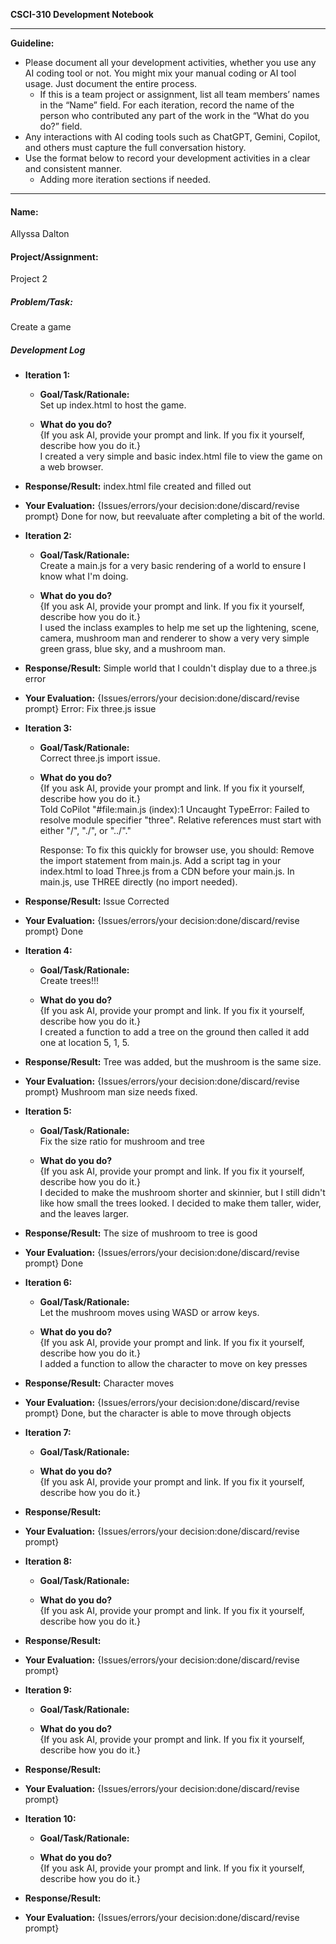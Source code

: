 **CSCI-310 Development Notebook**

---

**Guideline:** 

* Please document all your development activities, whether you use any AI coding tool or not. You might mix your manual coding or AI tool usage. Just document the entire process.   
  * If this is a team project or assignment, list all team members’ names in the “Name” field. For each iteration, record the name of the person who contributed any part of the work in the “What do you do?” field.  
* Any interactions with AI coding tools such as ChatGPT, Gemini, Copilot, and others must capture the full conversation history.   
* Use the format below to record your development activities in a clear and consistent manner.   
  * Adding more iteration sections if needed.

---

#### **Name:**
  Allyssa Dalton
#### **Project/Assignment:**
  Project 2
##### **Problem/Task:**
  Create a game
##### **Development Log**

- **Iteration 1:**  
  - **Goal/Task/Rationale:**  
    Set up index.html to host the game. 
      
  - **What do you do?**   
    {If you ask AI, provide your prompt and link. If you fix it yourself, describe how you do it.}  
      I created a very simple and basic index.html file to view the game on a web browser. 
      
- **Response/Result:**
    index.html file created and filled out

  

- **Your Evaluation:** {Issues/errors/your decision:done/discard/revise prompt} 
  Done for now, but reevaluate after completing a bit of the world.  

- **Iteration 2:**  
  - **Goal/Task/Rationale:**  
    Create a main.js for a very basic rendering of a world to ensure I know what I'm doing. 
      
  - **What do you do?**   
    {If you ask AI, provide your prompt and link. If you fix it yourself, describe how you do it.}  
      I used the inclass examples to help me set up the lightening, scene, camera, mushroom man and renderer to show a very very simple green grass, blue sky, and a mushroom man. 
      
- **Response/Result:**
  Simple world that I couldn't display due to a three.js error
  

  

- **Your Evaluation:** {Issues/errors/your decision:done/discard/revise prompt} 
  Error: Fix three.js issue

- **Iteration 3:**  
  - **Goal/Task/Rationale:**  
    Correct three.js import issue.
      
  - **What do you do?**   
    {If you ask AI, provide your prompt and link. If you fix it yourself, describe how you do it.}  
      Told CoPilot "#file:main.js (index):1 Uncaught TypeError: Failed to resolve module specifier "three". Relative references must start with either "/", "./", or "../"."
      
      Response:
      To fix this quickly for browser use, you should:
        Remove the import statement from main.js.
        Add a script tag in your index.html to load Three.js from a CDN before your main.js.
        In main.js, use THREE directly (no import needed).
- **Response/Result:**
    Issue Corrected

  

- **Your Evaluation:** {Issues/errors/your decision:done/discard/revise prompt} 
  Done

- **Iteration 4:**  
  - **Goal/Task/Rationale:**  
  Create trees!!!
      
  - **What do you do?**   
    {If you ask AI, provide your prompt and link. If you fix it yourself, describe how you do it.}  
      I created a function to add a tree on the ground then called it add one at location 5, 1, 5.
      
- **Response/Result:**
    Tree was added, but the mushroom is the same size.

  

- **Your Evaluation:** {Issues/errors/your decision:done/discard/revise prompt} 
  Mushroom man size needs fixed.

- **Iteration 5:**  
  - **Goal/Task/Rationale:**  
    Fix the size ratio for mushroom and tree
      
  - **What do you do?**   
    {If you ask AI, provide your prompt and link. If you fix it yourself, describe how you do it.}  
      I decided to make the mushroom shorter and skinnier, but I still didn't like how small the trees looked. I decided to make them taller, wider, and the leaves larger. 
      
- **Response/Result:**
    The size of mushroom to tree is good

  

- **Your Evaluation:** {Issues/errors/your decision:done/discard/revise prompt} 
Done


- **Iteration 6:**  
  - **Goal/Task/Rationale:**  
  Let the mushroom moves using WASD or arrow keys.
      
  - **What do you do?**   
    {If you ask AI, provide your prompt and link. If you fix it yourself, describe how you do it.}  
      I added a function to allow the character to move on key presses
      
- **Response/Result:**
  Character moves

  

- **Your Evaluation:** {Issues/errors/your decision:done/discard/revise prompt} 
  Done, but the character is able to move through objects

- **Iteration 7:**  
  - **Goal/Task/Rationale:**  
  
      
  - **What do you do?**   
    {If you ask AI, provide your prompt and link. If you fix it yourself, describe how you do it.}  
      
      
- **Response/Result:**
  

  

- **Your Evaluation:** {Issues/errors/your decision:done/discard/revise prompt} 



- **Iteration 8:**  
  - **Goal/Task/Rationale:**  
  
      
  - **What do you do?**   
    {If you ask AI, provide your prompt and link. If you fix it yourself, describe how you do it.}  
      
      
- **Response/Result:**
  

  

- **Your Evaluation:** {Issues/errors/your decision:done/discard/revise prompt} 

- **Iteration 9:**  
  - **Goal/Task/Rationale:**  
  
      
  - **What do you do?**   
    {If you ask AI, provide your prompt and link. If you fix it yourself, describe how you do it.}  
      
      
- **Response/Result:**
  

  

- **Your Evaluation:** {Issues/errors/your decision:done/discard/revise prompt} 

- **Iteration 10:**  
  - **Goal/Task/Rationale:**  
  
      
  - **What do you do?**   
    {If you ask AI, provide your prompt and link. If you fix it yourself, describe how you do it.}  
      
      
- **Response/Result:**
  

  

- **Your Evaluation:** {Issues/errors/your decision:done/discard/revise prompt} 


